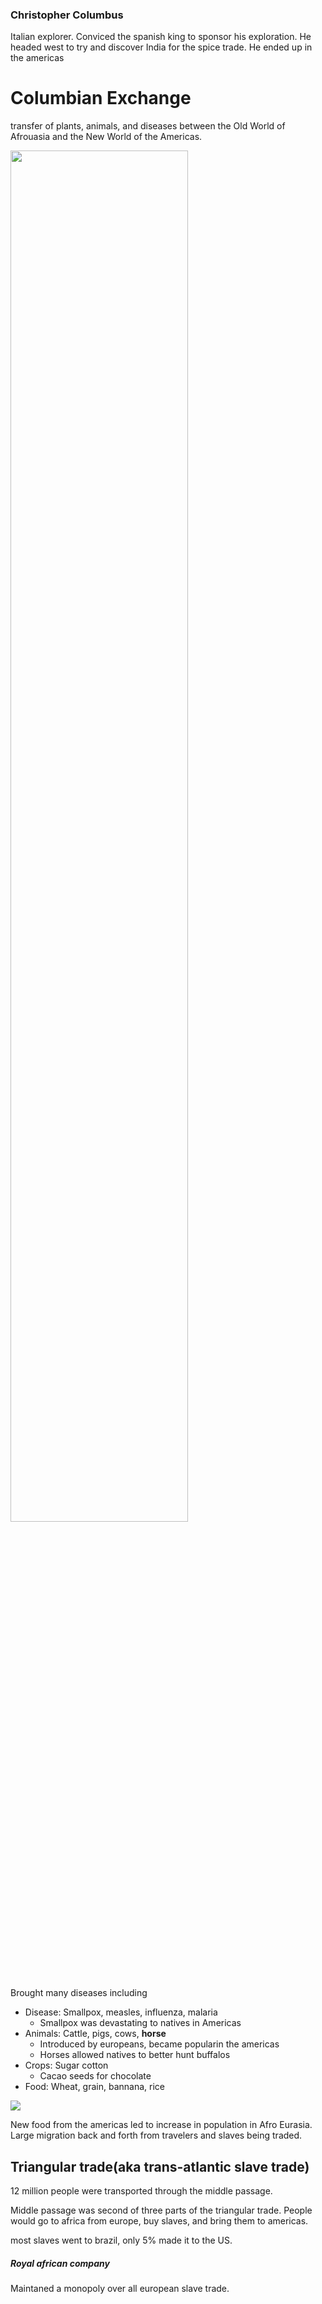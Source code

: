 ### Christopher Columbus
Italian explorer. Conviced the spanish king to sponsor his exploration. He headed west to try and discover India for the spice trade. He ended up in the americas

# Columbian Exchange
transfer of plants, animals, and diseases between the Old World of Afrouasia and the New World of the Americas.

<img width=75% src="https://lh3.googleusercontent.com/xI35BowymUTMyfEchl-M8z4bHoGGl7Bh7XlApab-2Xe9KuF5W0pr38t9ZMhA9lKWALM2TX3STNYmzgSowDCDy0Geh2c3KBIiRqhHyDEqVA6I7c-CSeh5r6PoNugcY4qXlM1pIOt4gM3qTqLAa8hRe-SAyFe_2XJO_WulJFxJBVuYu5mizlP1zcs24Atd"/>

Brought many diseases including
- Disease: Smallpox, measles, influenza, malaria
	- Smallpox was devastating to natives in Americas
- Animals: Cattle, pigs, cows, **horse**
	- Introduced by europeans, became popularin the americas
	- Horses allowed natives to better hunt buffalos
- Crops: Sugar cotton
	- Cacao seeds for chocolate
- Food: Wheat, grain, bannana, rice

![](https://lh6.googleusercontent.com/s9wiJgg4KNPLyoVS9O11yt3dXA0xT7DArM3heRJuELBQGNZfmwqn7gAVa5CFVgnsSarQwEWNLt7wqFCC8K26euCsyUHgK3QCU87CKDt8J_JEXA1NaFSmZYIWPr-QIlTYdXfVEnHhptZhiFWOlGtrsfV1fQIyWP4XU6-HMZ4izlcs_GDuCdVAqXM-gV-4)

New food from the americas led to increase in population in Afro Eurasia. Large migration back and forth from travelers and slaves being traded.

## Triangular trade(aka trans-atlantic slave trade)
12 million people were transported through the middle passage.

Middle passage was second of three parts of the triangular trade. People would go to africa from europe, buy slaves, and bring them to americas.

most slaves went to brazil, only 5% made it to the US.

##### Royal african company
Maintaned a monopoly over all european slave trade. 
